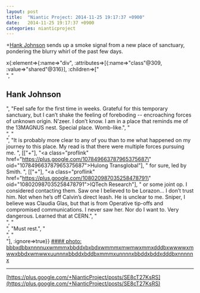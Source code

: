 ```yaml
---
layout: post
title:  "Niantic Project: 2014-11-25 19:17:37 +0900"
date:   2014-11-25 19:17:37 +0900
categories: nianticproject
---
```

+[Hank Johnson](https://plus.google.com/117792105926525258257 "") sends up a smoke signal from a new place of sanctuary, pondering the blurry whirl of the past few days.

x{:element=>{:name=>"div", :attributes=>[{:name=>"class"@309, :value=>"shared"@316}], :children=>["<br />", "<h2>Hank Johnson</h2>", "Feel safe for the first time in weeks. Grateful for this temporary sanctuary, but I can’t shake the feeling of foreboding -- encroaching forces of unknown origin. N’zeer. I don’t know. I am in a place that reminds me of the 13MAGNUS nest. Special place. Womb-like.", "<br />", "<br />", "It is probably more clear to any of you than to me what happened on my journey to this place. My read is that there were multiple forces pursuing me. ", [["+"], "<a class=\"proflink\" href=\"https://plus.google.com/107849663787965375687\" oid=\"107849663787965375687\">Hulong Transglobal</a>"], " for sure, led by Smith. ", [["+"], "<a class=\"proflink\" href=\"https://plus.google.com/108020987035258478791\" oid=\"108020987035258478791\">IQTech Research</a>"], " or some joint op. I considered contacting them. Saw one I believed to be Lorazon... I don’t trust him. Not when he’s off Calvin’s direct leash. He is unclear to me. Sniper, I believe was Claudia Glas, but that is from Operative tip-offs and compromised communications. I never saw her. Nor do I want to. Very dangerous. Learned that at CERN.", "<br />", "<br />", "Must rest.", "<br />", "<br />"], :ignore=>true}}
[#### photo: bbbxdbbxnnnnuxwmmmxbbddxbxbdxwmmmxmwmwxmmxdddbxwwwwxmwwxbbdxwmwwxuunnnxbbddxbddbxmmmxunnnnxbbddxbddxdddbxnnnnnx](https://lh4.googleusercontent.com/-_fA2nzSHBHA/VHRTMTm0aBI/AAAAAAAABwY/XDO9Drfic5Q/Rava.jpg "")
- - -
[https://plus.google.com/+NianticProject/posts/SE8cT27KsRS](https://plus.google.com/+NianticProject/posts/SE8cT27KsRS)
